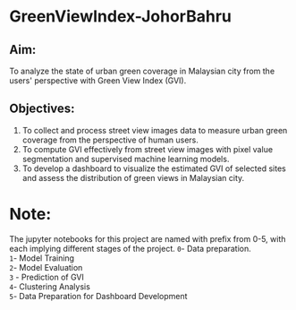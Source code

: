 # GreenViewIndex-JohorBahru
 
## Aim:
To analyze the state of urban green coverage in Malaysian city from the users' perspective with Green View Index (GVI). 

## Objectives: 
1. To collect and process street view images data to measure urban green coverage from the perspective of human users. 
2. To compute GVI effectively from street view images with pixel value segmentation and supervised machine learning models. 
3. To develop a dashboard to visualize the estimated GVI of selected sites and assess the distribution of green views in Malaysian city.

# Note: 
The jupyter notebooks for this project are named with prefix from 0-5, with each implying different stages of the project. 
`0`- Data preparation. <br>
`1`- Model Training<br>
`2`- Model Evaluation<br>
`3` - Prediction of GVI<br>
`4`-  Clustering Analysis<br>
`5`- Data Preparation for Dashboard Development



